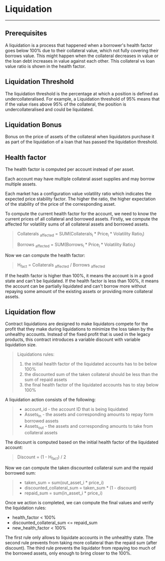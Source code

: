 # Liquidation 

---

## Prerequisites

A liquidation is a process that happened when a borrower's health factor goes below 100% due to their collateral value, which not fully covering their borrows value. 
This might happen when the collateral decreases in value or the loan debt increases in value against each other. 
This collateral vs loan value ratio is shown in the health factor.

## Liquidation Threshold

The liquidation threshold is the percentage at which a position is defined as undercollateralised. 
For example, a Liquidation threshold of 95% means that if the value rises above 95% of the collateral, 
the position is undercollateralised and could be liquidated.

## Liquidation Bonus

Bonus on the price of assets of the collateral when liquidators purchase it as part of the liquidation of a loan that has passed the liquidation threshold.

## Health factor

The health factor is computed per account instead of per asset.

Each account may have multiple collateral asset supplies and may borrow multiple assets.

Each market has a configuration value volatility ratio which indicates the expected price stability factor. 
The higher the ratio, the higher expectation of the stability of the price of the corresponding asset.

To compute the current health factor for the account, we need to know the current prices of all collateral and borrowed assets. 
Firstly, we compute the affected for volatility sums of all collateral assets and borrowed assets.

> Collaterals <sub>affected</sub> = SUM(Collaterals<sub>i</sub> * Price<sub>i</sub> * Volatility Ratio<sub>i</sub>)
>
> Borrows  <sub>affected</sub> = SUM(Borrows<sub>i</sub> * Price<sub>i</sub> * Volatility Ratio<sub>i</sub>)

Now we can compute the health factor:

> H<sub>fact</sub> = Collaterals <sub>affected</sub> / Borrows  <sub>affected</sub>

If the health factor is higher than 100%, it means the account is in a good state and can't be liquidated. 
If the health factor is less than 100%, it means the account can be partially liquidated and can't borrow more without repaying some amount of the existing assets or providing more collateral assets.

## Liquidation flow

Contract liquidations are designed to make liquidators compete for the profit that they make during liquidations to minimize the loss taken by the unhealthy accounts. Instead of the fixed profit that is used in the legacy products, this contract introduces a variable discount with variable liquidation size.

> Liquidations rules:
>
> 1. the initial health factor of the liquidated accounts has to be below 100%
> 2. the discounted sum of the taken collateral should be less than the sum of repaid assets
> 3. the final health factor of the liquidated accounts has to stay below 100%

A liquidation action consists of the following:

> - account_id - the account ID that is being liquidated
> - Assets<sub>in</sub> - the assets and corresponding amounts to repay form borrowed assets
> - Assets<sub>out</sub> - the assets and corresponding amounts to take from collateral assets
> 
The discount is computed based on the initial health factor of the liquidated account:

> Discount = (1 - H<sub>fact</sub>) / 2

Now we can compute the taken discounted collateral sum and the repaid borrowed sum:

> - taken_sum = sum(out_asset_i * price_i)
> - discounted_collateral_sum = taken_sum * (1 - discount)
> - repaid_sum = sum(in_asset_i * price_i)

Once we action is completed, we can compute the final values and verify the liquidation rules:

- health_factor < 100%
- discounted_collateral_sum <= repaid_sum
- new_health_factor < 100%

The first rule only allows to liquidate accounts in the unhealthy state. 
The second rule prevents from taking more collateral than the repaid sum (after discount). 
The third rule prevents the liquidator from repaying too much of the borrowed assets, only enough to bring closer to the 100%.
